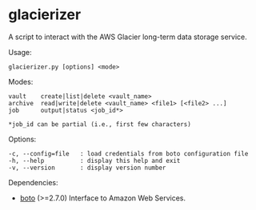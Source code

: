 glacierizer
===========

A script to interact with the AWS Glacier long-term data storage service.

Usage:

`glacierizer.py [options] <mode>`
  
Modes:

    vault    create|list|delete <vault_name>  
    archive  read|write|delete <vault_name> <file1> [<file2> ...]
    job      output|status <job_id*>
    
    *job_id can be partial (i.e., first few characters)
    
Options:

    -c, --config=file   : load credentials from boto configuration file
    -h, --help          : display this help and exit
    -v, --version       : display version number
  
Dependencies:
* [boto](https://github.com/boto/boto) (>=2.7.0) Interface to Amazon Web Services.

